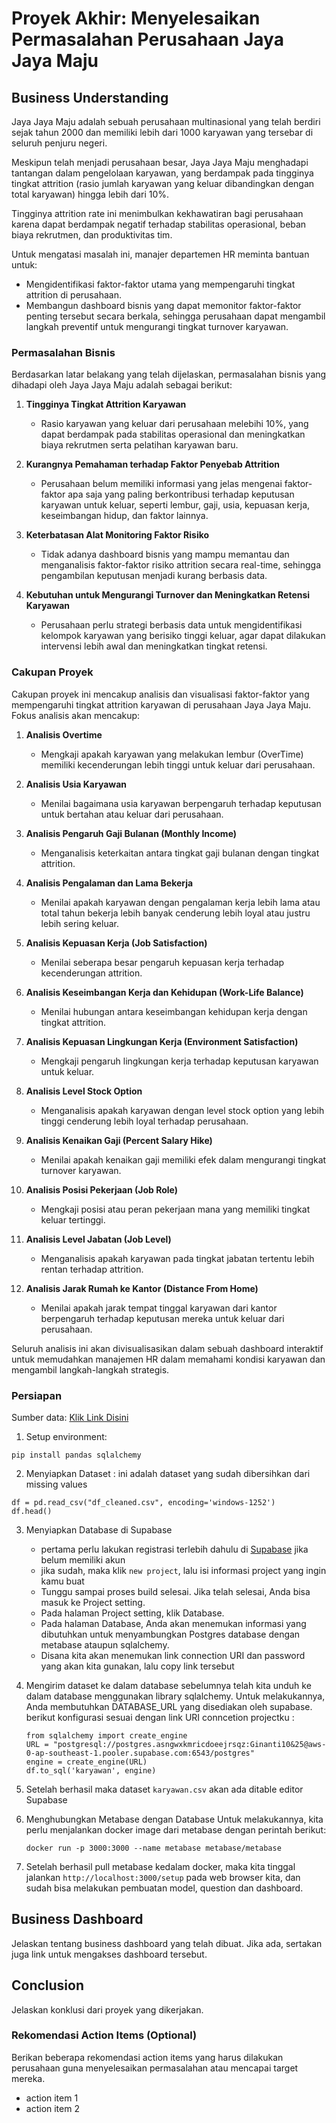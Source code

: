 # Proyek Akhir: Menyelesaikan Permasalahan Perusahaan Jaya Jaya Maju

## Business Understanding

Jaya Jaya Maju adalah sebuah perusahaan multinasional yang telah berdiri sejak tahun 2000 dan memiliki lebih dari 1000 karyawan yang tersebar di seluruh penjuru negeri. 

Meskipun telah menjadi perusahaan besar, Jaya Jaya Maju menghadapi tantangan dalam pengelolaan karyawan, yang berdampak pada tingginya tingkat attrition (rasio jumlah karyawan yang keluar dibandingkan dengan total karyawan) hingga lebih dari 10%. 

Tingginya attrition rate ini menimbulkan kekhawatiran bagi perusahaan karena dapat berdampak negatif terhadap stabilitas operasional, beban biaya rekrutmen, dan produktivitas tim. 

Untuk mengatasi masalah ini, manajer departemen HR meminta bantuan untuk:
- Mengidentifikasi faktor-faktor utama yang mempengaruhi tingkat attrition di perusahaan.
- Membangun dashboard bisnis yang dapat memonitor faktor-faktor penting tersebut secara berkala, sehingga perusahaan dapat mengambil langkah preventif untuk mengurangi tingkat turnover karyawan.

### Permasalahan Bisnis

Berdasarkan latar belakang yang telah dijelaskan, permasalahan bisnis yang dihadapi oleh Jaya Jaya Maju adalah sebagai berikut:

1. **Tingginya Tingkat Attrition Karyawan**  
   - Rasio karyawan yang keluar dari perusahaan melebihi 10%, yang dapat berdampak pada stabilitas operasional dan meningkatkan biaya rekrutmen serta pelatihan karyawan baru.

2. **Kurangnya Pemahaman terhadap Faktor Penyebab Attrition**  
   - Perusahaan belum memiliki informasi yang jelas mengenai faktor-faktor apa saja yang paling berkontribusi terhadap keputusan karyawan untuk keluar, seperti lembur, gaji, usia, kepuasan kerja, keseimbangan hidup, dan faktor lainnya.

3. **Keterbatasan Alat Monitoring Faktor Risiko**  
   - Tidak adanya dashboard bisnis yang mampu memantau dan menganalisis faktor-faktor risiko attrition secara real-time, sehingga pengambilan keputusan menjadi kurang berbasis data.

4. **Kebutuhan untuk Mengurangi Turnover dan Meningkatkan Retensi Karyawan**  
   - Perusahaan perlu strategi berbasis data untuk mengidentifikasi kelompok karyawan yang berisiko tinggi keluar, agar dapat dilakukan intervensi lebih awal dan meningkatkan tingkat retensi.

### Cakupan Proyek

Cakupan proyek ini mencakup analisis dan visualisasi faktor-faktor yang mempengaruhi tingkat attrition karyawan di perusahaan Jaya Jaya Maju. Fokus analisis akan mencakup:

1. **Analisis Overtime**  
   - Mengkaji apakah karyawan yang melakukan lembur (OverTime) memiliki kecenderungan lebih tinggi untuk keluar dari perusahaan.

2. **Analisis Usia Karyawan**  
   - Menilai bagaimana usia karyawan berpengaruh terhadap keputusan untuk bertahan atau keluar dari perusahaan.

3. **Analisis Pengaruh Gaji Bulanan (Monthly Income)**  
   - Menganalisis keterkaitan antara tingkat gaji bulanan dengan tingkat attrition.

4. **Analisis Pengalaman dan Lama Bekerja**  
   - Menilai apakah karyawan dengan pengalaman kerja lebih lama atau total tahun bekerja lebih banyak cenderung lebih loyal atau justru lebih sering keluar.

5. **Analisis Kepuasan Kerja (Job Satisfaction)**  
   - Menilai seberapa besar pengaruh kepuasan kerja terhadap kecenderungan attrition.

6. **Analisis Keseimbangan Kerja dan Kehidupan (Work-Life Balance)**  
   - Menilai hubungan antara keseimbangan kehidupan kerja dengan tingkat attrition.

7. **Analisis Kepuasan Lingkungan Kerja (Environment Satisfaction)**  
   - Mengkaji pengaruh lingkungan kerja terhadap keputusan karyawan untuk keluar.

8. **Analisis Level Stock Option**  
   - Menganalisis apakah karyawan dengan level stock option yang lebih tinggi cenderung lebih loyal terhadap perusahaan.

9. **Analisis Kenaikan Gaji (Percent Salary Hike)**  
   - Menilai apakah kenaikan gaji memiliki efek dalam mengurangi tingkat turnover karyawan.

10. **Analisis Posisi Pekerjaan (Job Role)**  
    - Mengkaji posisi atau peran pekerjaan mana yang memiliki tingkat keluar tertinggi.

11. **Analisis Level Jabatan (Job Level)**  
    - Menganalisis apakah karyawan pada tingkat jabatan tertentu lebih rentan terhadap attrition.

12. **Analisis Jarak Rumah ke Kantor (Distance From Home)**  
    - Menilai apakah jarak tempat tinggal karyawan dari kantor berpengaruh terhadap keputusan mereka untuk keluar dari perusahaan.

Seluruh analisis ini akan divisualisasikan dalam sebuah dashboard interaktif untuk memudahkan manajemen HR dalam memahami kondisi karyawan dan mengambil langkah-langkah strategis.


### Persiapan

Sumber data: [Klik Link Disini](https://github.com/dicodingacademy/dicoding_dataset/blob/main/employee/employee_data.csv)

1. Setup environment:
```
pip install pandas sqlalchemy
```
2. Menyiapkan Dataset : ini adalah dataset yang sudah dibersihkan dari missing values
```
df = pd.read_csv("df_cleaned.csv", encoding='windows-1252')
df.head()
```
3. Menyiapkan Database di Supabase
   - pertama perlu lakukan registrasi terlebih dahulu di [Supabase](https://supabase.com/dashboard/sign-in) jika belum memiliki akun
   - jika sudah, maka klik `new project`, lalu isi informasi project yang ingin kamu buat
   - Tunggu sampai proses build selesai. Jika telah selesai, Anda bisa masuk ke Project setting.
   - Pada halaman Project setting, klik Database.
   - Pada halaman Database, Anda akan menemukan informasi yang dibutuhkan untuk menyambungkan Postgres database dengan metabase ataupun sqlalchemy.
   - Disana kita akan menemukan link connection URI dan password yang akan kita gunakan, lalu copy link tersebut
  
4. Mengirim dataset ke dalam database
   sebelumnya telah kita unduh ke dalam database menggunakan library sqlalchemy. Untuk melakukannya, Anda membutuhkan DATABASE_URL yang disediakan oleh supabase.
   berikut konfigurasi sesuai dengan link URI conncetion projectku :
   ```
   from sqlalchemy import create_engine
   URL = "postgresql://postgres.asngwxkmricdoeejrsqz:Ginanti10&25@aws-0-ap-southeast-1.pooler.supabase.com:6543/postgres"
   engine = create_engine(URL)
   df.to_sql('karyawan', engine)
   ```
5. Setelah berhasil maka dataset `karyawan.csv` akan ada ditable editor Supabase
6. Menghubungkan Metabase dengan Database
   Untuk melakukannya, kita perlu menjalankan docker image dari metabase dengan perintah berikut:
   ```
   docker run -p 3000:3000 --name metabase metabase/metabase
   ```
7. Setelah berhasil pull metabase kedalam docker, maka kita tinggal jalankan `http://localhost:3000/setup` pada web browser kita, dan sudah bisa melakukan pembuatan model, question dan dashboard.
   
## Business Dashboard

Jelaskan tentang business dashboard yang telah dibuat. Jika ada, sertakan juga link untuk mengakses dashboard tersebut.

## Conclusion

Jelaskan konklusi dari proyek yang dikerjakan.

### Rekomendasi Action Items (Optional)

Berikan beberapa rekomendasi action items yang harus dilakukan perusahaan guna menyelesaikan permasalahan atau mencapai target mereka.

- action item 1
- action item 2

